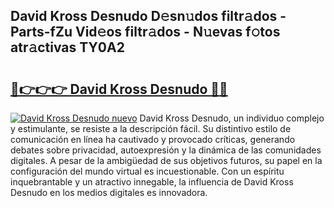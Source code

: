 ## David Kross Desnudo D𝚎sn𝚞dos filtr𝚊dos - Parts-fZu Vid𝚎os filtr𝚊dos - N𝚞evas f𝚘tos atr𝚊ctivas TY0A2

# <h2><a href="http://mb480t.tromn.icu/?c=David+Kross+Desnudo">🔗👉👉👉 David Kross Desnudo 🔗🔗</a></h2>

[![David Kross Desnudo nuevo](https://i.imgur.com/pEAQMta.gif)](http://mb480t.tromn.icu/?c=David+Kross+Desnudo)
David Kross Desnudo, un individuo complejo y estimulante, se resiste a la descripción fácil. Su distintivo estilo de comunicación en línea ha cautivado y provocado críticas, generando debates sobre privacidad, autoexpresión y la dinámica de las comunidades digitales. A pesar de la ambigüedad de sus objetivos futuros, su papel en la configuración del mundo virtual es incuestionable. Con un espíritu inquebrantable y un atractivo innegable, la influencia de David Kross Desnudo en los medios digitales es innovadora.
